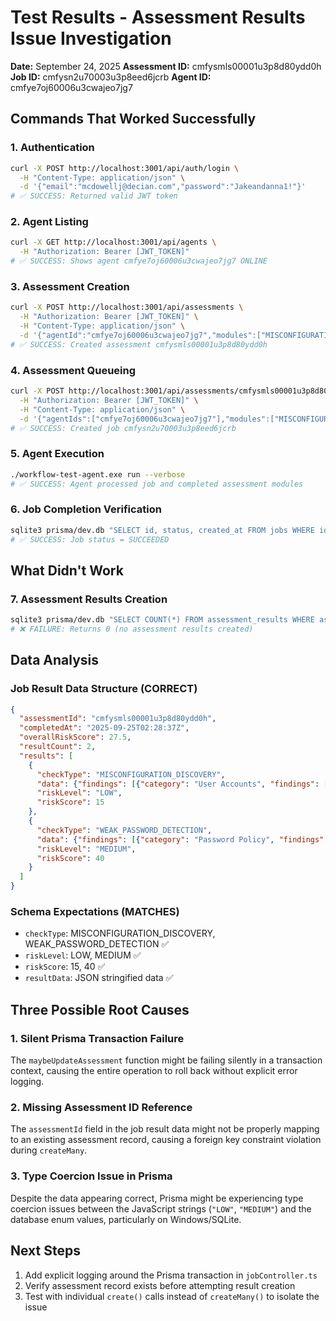 # Test Results - Assessment Results Issue Investigation

**Date:** September 24, 2025
**Assessment ID:** cmfysmls00001u3p8d80ydd0h
**Job ID:** cmfysn2u70003u3p8eed6jcrb
**Agent ID:** cmfye7oj60006u3cwajeo7jg7

## Commands That Worked Successfully

### 1. Authentication
```bash
curl -X POST http://localhost:3001/api/auth/login \
  -H "Content-Type: application/json" \
  -d '{"email":"mcdowellj@decian.com","password":"Jakeandanna1!"}'
# ✅ SUCCESS: Returned valid JWT token
```

### 2. Agent Listing
```bash
curl -X GET http://localhost:3001/api/agents \
  -H "Authorization: Bearer [JWT_TOKEN]"
# ✅ SUCCESS: Shows agent cmfye7oj60006u3cwajeo7jg7 ONLINE
```

### 3. Assessment Creation
```bash
curl -X POST http://localhost:3001/api/assessments \
  -H "Authorization: Bearer [JWT_TOKEN]" \
  -H "Content-Type: application/json" \
  -d '{"agentId":"cmfye7oj60006u3cwajeo7jg7","modules":["MISCONFIGURATION_DISCOVERY","WEAK_PASSWORD_DETECTION"]}'
# ✅ SUCCESS: Created assessment cmfysmls00001u3p8d80ydd0h
```

### 4. Assessment Queueing
```bash
curl -X POST http://localhost:3001/api/assessments/cmfysmls00001u3p8d80ydd0h/enqueue \
  -H "Authorization: Bearer [JWT_TOKEN]" \
  -H "Content-Type: application/json" \
  -d '{"agentIds":["cmfye7oj60006u3cwajeo7jg7"],"modules":["MISCONFIGURATION_DISCOVERY","WEAK_PASSWORD_DETECTION"]}'
# ✅ SUCCESS: Created job cmfysn2u70003u3p8eed6jcrb
```

### 5. Agent Execution
```bash
./workflow-test-agent.exe run --verbose
# ✅ SUCCESS: Agent processed job and completed assessment modules
```

### 6. Job Completion Verification
```bash
sqlite3 prisma/dev.db "SELECT id, status, created_at FROM jobs WHERE id = 'cmfysn2u70003u3p8eed6jcrb';"
# ✅ SUCCESS: Job status = SUCCEEDED
```

## What Didn't Work

### 7. Assessment Results Creation
```bash
sqlite3 prisma/dev.db "SELECT COUNT(*) FROM assessment_results WHERE assessment_id = 'cmfysmls00001u3p8d80ydd0h';"
# ❌ FAILURE: Returns 0 (no assessment results created)
```

## Data Analysis

### Job Result Data Structure (CORRECT)
```json
{
  "assessmentId": "cmfysmls00001u3p8d80ydd0h",
  "completedAt": "2025-09-25T02:28:37Z",
  "overallRiskScore": 27.5,
  "resultCount": 2,
  "results": [
    {
      "checkType": "MISCONFIGURATION_DISCOVERY",
      "data": {"findings": [{"category": "User Accounts", "findings": ["Anonymous access is not restricted"]}], "total_issues": 1},
      "riskLevel": "LOW",
      "riskScore": 15
    },
    {
      "checkType": "WEAK_PASSWORD_DETECTION",
      "data": {"findings": [{"category": "Password Policy", "findings": ["System does not crash on audit failure"]}], "total_issues": 4},
      "riskLevel": "MEDIUM",
      "riskScore": 40
    }
  ]
}
```

### Schema Expectations (MATCHES)
- `checkType`: MISCONFIGURATION_DISCOVERY, WEAK_PASSWORD_DETECTION ✅
- `riskLevel`: LOW, MEDIUM ✅
- `riskScore`: 15, 40 ✅
- `resultData`: JSON stringified data ✅

## Three Possible Root Causes

### 1. **Silent Prisma Transaction Failure**
The `maybeUpdateAssessment` function might be failing silently in a transaction context, causing the entire operation to roll back without explicit error logging.

### 2. **Missing Assessment ID Reference**
The `assessmentId` field in the job result data might not be properly mapping to an existing assessment record, causing a foreign key constraint violation during `createMany`.

### 3. **Type Coercion Issue in Prisma**
Despite the data appearing correct, Prisma might be experiencing type coercion issues between the JavaScript strings (`"LOW"`, `"MEDIUM"`) and the database enum values, particularly on Windows/SQLite.

## Next Steps
1. Add explicit logging around the Prisma transaction in `jobController.ts`
2. Verify assessment record exists before attempting result creation
3. Test with individual `create()` calls instead of `createMany()` to isolate the issue